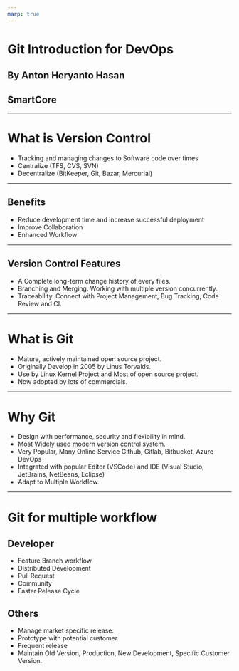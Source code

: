 ```yaml
---
marp: true
---
```


# Git Introduction for DevOps
## By Anton Heryanto Hasan
## SmartCore

---

# What is Version Control
* Tracking and managing changes to Software code over times
* Centralize (TFS, CVS, SVN) 
* Decentralize (BitKeeper, Git, Bazar, Mercurial)

--- 
## Benefits
* Reduce development time and increase successful deployment 
* Improve Collaboration
* Enhanced Workflow

--- 

## Version Control Features
* A Complete long-term change history of every files.
* Branching and Merging. Working with multiple version concurrently.
* Traceability. Connect with Project Management, Bug Tracking, Code Review and CI.

---

# What is Git
* Mature, actively maintained open source project.
* Originally Develop in 2005 by Linus Torvalds.
* Use by Linux Kernel Project and Most of open source project.
* Now adopted by lots of commercials.
---

# Why Git
* Design with performance, security and flexibility in mind.
* Most Widely used modern version control system.
* Very Popular, Many Online Service Github, Gitlab, Bitbucket, Azure DevOps
* Integrated with popular Editor (VSCode) and IDE (Visual Studio, JetBrains, NetBeans, Eclipse)
* Adapt to Multiple Workflow.

--- 
# Git for multiple workflow
## Developer
* Feature Branch workflow
* Distributed Development
* Pull Request
* Community
* Faster Release Cycle
## Others
* Manage market specific release.
* Prototype with potential customer.
* Frequent release
* Maintain Old Version, Production, New Development, Specific Customer Version.
